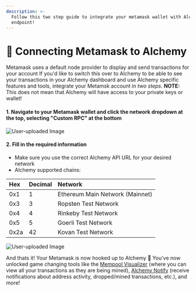 ```yaml
---
description: >-
  Follow this two step guide to integrate your metamask wallet with Alchemy's
  endpoint!
---
```


# 💸 Connecting Metamask to Alchemy

Metamask uses a default node provider to display and send transactions for your account If you'd like to switch this over to Alchemy to be able to see your transactions in your Alchemy dashboard and use Alchemy specific features and tools, integrate your Metamsk account in _two steps_. **NOTE:** This does not mean that Alchemy will have access to your private keys or wallet! 

#### 1. Navigate to your Metamask wallet and click the network dropdown at the top, selecting "Custom RPC" at the bottom

![User-uploaded Image](https://static.slab.com/prod/uploads/7adb25ff/posts/images/QFvZ910UMQDM7uvUE8BXWlv3.png)

#### 2. Fill in the required information

* Make sure you use the correct Alchemy API URL for your desired network
* Alchemy supported chains:

| Hex | Decimal | Network |
| :--- | :--- | :--- |
| 0x1 | 1 | Ethereum Main Network \(Mainnet\) |
| 0x3 | 3 | Ropsten Test Network |
| 0x4 | 4 | Rinkeby Test Network |
| 0x5 | 5 | Goerli Test Network |
| 0x2a | 42 | Kovan Test Network |

![User-uploaded Image](https://static.slab.com/prod/uploads/7adb25ff/posts/images/WNz15jQyO_5blxxahnJUr2U-.png)

And thats it! Your Metamask is now hooked up to Alchemy 🎉 You've now unlocked game changing tools like the [Mempool Visualizer](../introduction/core-products/alchemy-build.md#mempool-visualizer) \(where you can view all your transactions as they are being mined\), [Alchemy Notify](../introduction/core-products/alchemy-notify.md) \(receive notifications about address activity, dropped/mined transactions, etc.\), and more!

